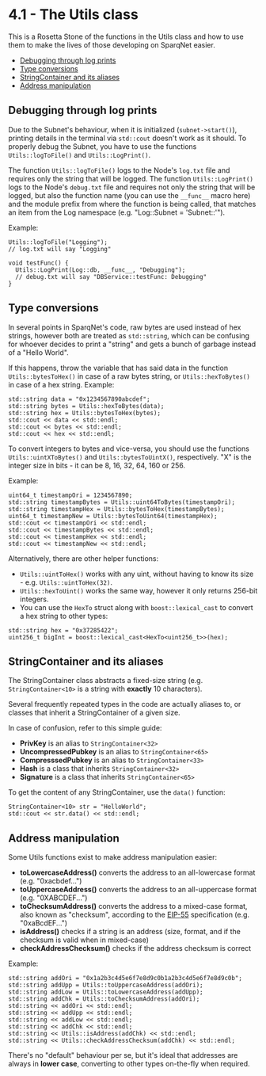 # 4.1 - The Utils class

This is a Rosetta Stone of the functions in the Utils class and how to use them to make the lives of those developing on SparqNet easier.

* [Debugging through log prints](#debugging-through-log-prints)
* [Type conversions](#type-conversions)
* [StringContainer and its aliases](#stringcontainer-and-its-aliases)
* [Address manipulation](#address-manipulation)

## Debugging through log prints

Due to the Subnet's behaviour, when it is initialized (`subnet->start()`), printing details in the terminal via `std::cout` doesn't work as it should. To properly debug the Subnet, you have to use the functions `Utils::logToFile()` and `Utils::LogPrint()`.

The function `Utils::logToFile()` logs to the Node's `log.txt` file and requires only the string that will be logged. The function `Utils::LogPrint()` logs to the Node's `debug.txt` file and requires not only the string that will be logged, but also the function name (you can use the `__func__` macro here) and the module prefix from where the function is being called, that matches an item from the Log namespace (e.g. "Log::Subnet = 'Subnet::'").

Example:

```
Utils::logToFile("Logging");
// log.txt will say "Logging"

void testFunc() {
  Utils::LogPrint(Log::db, __func__, "Debugging");
  // debug.txt will say "DBService::testFunc: Debugging"
}
```

## Type conversions

In several points in SparqNet's code, raw bytes are used instead of hex strings, however both are treated as `std::string`, which can be confusing for whoever decides to print a "string" and gets a bunch of garbage instead of a "Hello World".

If this happens, throw the variable that has said data in the function `Utils::bytesToHex()` in case of a raw bytes string, or `Utils::hexToBytes()` in case of a hex string. Example:

```
std::string data = "0x1234567890abcdef";
std::string bytes = Utils::hexToBytes(data);
std::string hex = Utils::bytesToHex(bytes);
std::cout << data << std::endl;
std::cout << bytes << std::endl;
std::cout << hex << std::endl;
```

To convert integers to bytes and vice-versa, you should use the functions `Utils::uintXToBytes()` and `Utils::bytesToUintX()`, respectively. "X" is the integer size in bits - it can be 8, 16, 32, 64, 160 or 256.

Example:

```
uint64_t timestampOri = 1234567890;
std::string timestampBytes = Utils::uint64ToBytes(timestampOri);
std::string timestampHex = Utils::bytesToHex(timestampBytes);
uint64_t timestampNew = Utils::bytesToUint64(timestampHex);
std::cout << timestampOri << std::endl;
std::cout << timestampBytes << std::endl;
std::cout << timestampHex << std::endl;
std::cout << timestampNew << std::endl;
```

Alternatively, there are other helper functions:

* `Utils::uintToHex()` works with any uint, without having to know its size - e.g. `Utils::uintToHex(32)`.
* `Utils::hexToUint()` works the same way, however it only returns 256-bit integers.
* You can use the `HexTo` struct along with `boost::lexical_cast` to convert a hex string to other types:

```
std::string hex = "0x37285422";
uint256_t bigInt = boost::lexical_cast<HexTo<uint256_t>>(hex);
```

## StringContainer and its aliases

The StringContainer class abstracts a fixed-size string (e.g. `StringContainer<10>` is a string with **exactly** 10 characters).

Several frequently repeated types in the code are actually aliases to, or classes that inherit a StringContainer of a given size.

In case of confusion, refer to this simple guide:

* **PrivKey** is an alias to `StringContainer<32>`
* **UncompressedPubkey** is an alias to `StringContainer<65>`
* **CompresssedPubkey** is an alias to `StringContainer<33>`
* **Hash** is a class that inherits `StringContainer<32>`
* **Signature** is a class that inherits `StringContainer<65>`

To get the content of any StringContainer, use the `data()` function:

```
StringContainer<10> str = "HelloWorld";
std::cout << str.data() << std::endl;
```

## Address manipulation

Some Utils functions exist to make address manipulation easier:

* **toLowercaseAddress()** converts the address to an all-lowercase format (e.g. "0xacbdef...")
* **toUppercaseAddress()** converts the address to an all-uppercase format (e.g. "0XABCDEF...")
* **toChecksumAddress()** converts the address to a mixed-case format, also known as "checksum", according to the [EIP-55](https://eips.ethereum.org/EIPS/eip-55) specification (e.g. "0xaBcdEF...")
* **isAddress()** checks if a string is an address (size, format, and if the checksum is valid when in mixed-case)
* **checkAddressChecksum()** checks if the address checksum is correct

Example:

```
std::string addOri = "0x1a2b3c4d5e6f7e8d9c0b1a2b3c4d5e6f7e8d9c0b";
std::string addUpp = Utils::toUppercaseAddress(addOri);
std::string addLow = Utils::toLowercaseAddress(addUpp);
std::string addChk = Utils::toChecksumAddress(addOri);
std::string << addOri << std::endl;
std::string << addUpp << std::endl;
std::string << addLow << std::endl;
std::string << addChk << std::endl;
std::string << Utils::isAddress(addChk) << std::endl;
std::string << Utils::checkAddressChecksum(addChk) << std::endl;
```

There's no "default" behaviour per se, but it's ideal that addresses are always in **lower case**, converting to other types on-the-fly when required.

